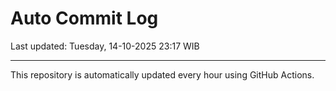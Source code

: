 # Auto Commit Log

Last updated: Tuesday, 14-10-2025 23:17 WIB

---

This repository is automatically updated every hour using GitHub Actions.
